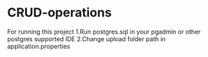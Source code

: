 # CRUD-operations

For running this project
1.Run postgres.sql in your pgadmin or other postgres supported IDE
2.Change upload folder path in application.properties